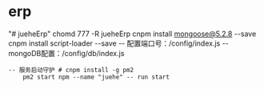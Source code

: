 # erp
"# jueheErp" 
    chomd 777 -R jueheErp
    cnpm install mongoose@5.2.8 --save
    cnpm install script-loader --save
    -- 配置端口号：/config/index.js
    -- mongoDB配置：/config/db/index.js

    -- 服务启动守护 # cnpm install -g pm2 
        pm2 start npm --name "juehe" -- run start